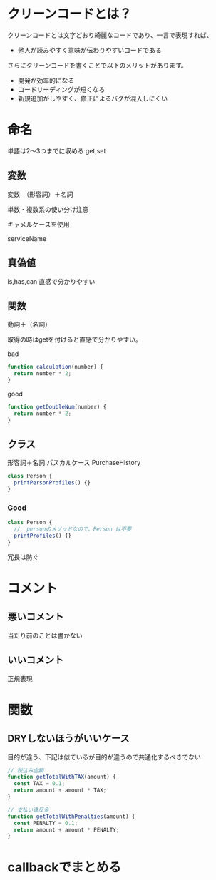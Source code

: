 

# クリーンコードとは？

クリーンコードとは文字どおり綺麗なコードであり、一言で表現すれば、

- 他人が読みやすく意味が伝わりやすいコードである

さらにクリーンコードを書くことで以下のメリットがあります。

- 開発が効率的になる
- コードリーディングが短くなる
- 新規追加がしやすく、修正によるバグが混入しにくい


# 命名

単語は2～3つまでに収める
get,set

## 変数

変数　（形容詞）＋名詞

単数・複数系の使い分け注意

キャメルケースを使用

serviceName

## 真偽値
is,has,can
直感で分かりやすい



## 関数

動詞＋（名詞）

取得の時はgetを付けると直感で分かりやすい。




bad
```javascript
function calculation(number) {
  return number * 2;
}
```


good

```javascript
function getDoubleNum(number) {
  return number * 2;
}
```



## クラス
形容詞＋名詞
パスカルケース PurchaseHistory

```js
class Person {
  printPersonProfiles() {}
}
```

### Good

```js
class Person {
  //  personのメソッドなので、Person は不要
  printProfiles() {}
}
```

冗長は防ぐ

# コメント

## 悪いコメント

当たり前のことは書かない

## いいコメント
正規表現

# 関数

## DRYしないほうがいいケース

目的が違う、下記は似ているが目的が違うので共通化するべきでない

```js
// 税込み金額
function getTotalWithTAX(amount) {
  const TAX = 0.1;
  return amount + amount * TAX;
}

// 支払い違反金
function getTotalWithPenalties(amount) {
  const PENALTY = 0.1;
  return amount + amount * PENALTY;
}
```

# callbackでまとめる